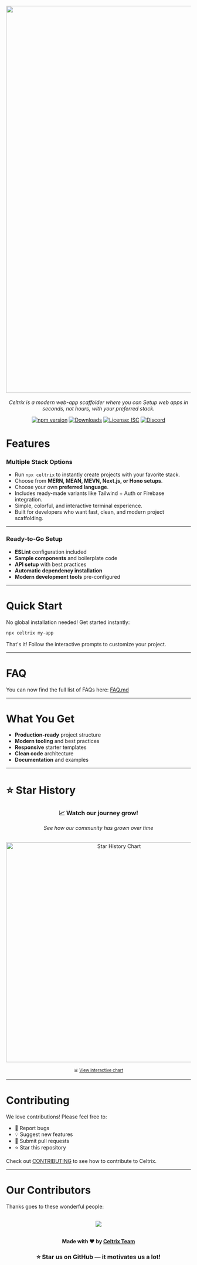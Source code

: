 <div style="text-align: center">
  <p align="center">
    <img width="3144" height="1056" alt="lop" src="https://github.com/user-attachments/assets/2a784007-1f76-4c9e-b8be-fd1bdc3c09c6" />
    <br><br>
   <i> Celtrix is a modern web-app scaffolder where you can Setup web apps in seconds, not hours, with your preferred stack.</i>
  </p>
</div>
<div align="center">

  [![npm version](https://img.shields.io/npm/v/celtrix.svg)](https://www.npmjs.com/package/celtrix)
  [![Downloads](https://img.shields.io/npm/dm/celtrix.svg)](https://www.npmjs.com/package/celtrix)
  [![License: ISC](https://img.shields.io/badge/License-ISC-blue.svg)](https://opensource.org/licenses/ISC)
  [![Discord](https://img.shields.io/badge/Discord-Join%20Chat-7289da?logo=discord&logoColor=white)](https://discord.gg/7MQePxW2)

  
</div>


# Features


### **Multiple Stack Options**
- Run ```npx celtrix``` to instantly create projects with your favorite stack.
- Choose from **MERN, MEAN, MEVN, Next.js, or Hono setups**.
- Choose your own **preferred language**.
- Includes ready-made variants like Tailwind + Auth or Firebase integration.
- Simple, colorful, and interactive terminal experience.
- Built for developers who want fast, clean, and modern project scaffolding.


---

### **Ready-to-Go Setup**
-  **ESLint** configuration included
-  **Sample components** and boilerplate code
-  **API setup** with best practices
-  **Automatic dependency installation**
-  **Modern development tools** pre-configured

---

# Quick Start

No global installation needed! Get started instantly:

```bash
npx celtrix my-app
```

That's it! Follow the interactive prompts to customize your project.

---

# FAQ

You can now find the full list of FAQs here: [FAQ.md](./FAQ.md)

---

# What You Get

- **Production-ready** project structure
- **Modern tooling** and best practices
- **Responsive** starter templates
- **Clean code** architecture
- **Documentation** and examples

---

# ⭐ Star History

<div align="center">
  <h3>📈 Watch our journey grow!</h3>
  <p><em>See how our community has grown over time</em></p>
  <br>
  
  <a href="https://star-history.com/#celtrix-os/Celtrix&Date">
    <picture>
      <source media="(prefers-color-scheme: dark)" srcset="https://api.star-history.com/svg?repos=celtrix-os/Celtrix&type=Date&theme=dark" />
      <source media="(prefers-color-scheme: light)" srcset="https://api.star-history.com/svg?repos=celtrix-os/Celtrix&type=Date&theme=light" />
      <img alt="Star History Chart" src="https://api.star-history.com/svg?repos=celtrix-os/Celtrix&type=Date&theme=light" width="600" />
    </picture>
  </a>
  
  <br>
  <p><small>📊 <a href="https://star-history.com/#celtrix-os/Celtrix&Date">View interactive chart</a></small></p>
</div>

---

# Contributing

We love contributions! Please feel free to:

- 🐞 Report bugs
- 💡 Suggest new features
- 🔧 Submit pull requests
- ⭐ Star this repository

Check out [CONTRIBUTING](https://github.com/celtrix-os/Celtrix/blob/main/CONTRIBUTING.md) to see how to contribute to Celtrix.

---
# Our Contributors

Thanks goes to these wonderful people:  

<br/>

<div align="center">
  <a href="https://github.com/celtrix-os/celtrix/graphs/contributors">
    <img src="https://contrib.rocks/image?repo=celtrix-os/celtrix" />
  </a>
</div>

<br/>


<div align="center">

<p><strong>Made with ❤️ by <a href="https://github.com/celtrix-os">Celtrix Team</a></strong></p>

<h3>⭐ Star us on GitHub — it motivates us a lot!</h3>

</div>

